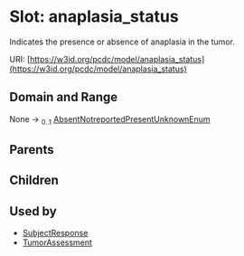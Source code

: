 
# Slot: anaplasia_status


Indicates the presence or absence of anaplasia in the tumor.

URI: [https://w3id.org/pcdc/model/anaplasia_status](https://w3id.org/pcdc/model/anaplasia_status)


## Domain and Range

None &#8594;  <sub>0..1</sub> [AbsentNotreportedPresentUnknownEnum](AbsentNotreportedPresentUnknownEnum.md)

## Parents


## Children


## Used by

 * [SubjectResponse](SubjectResponse.md)
 * [TumorAssessment](TumorAssessment.md)
